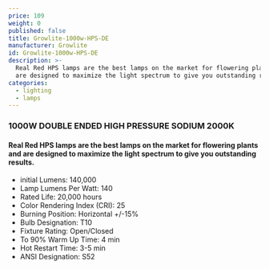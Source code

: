 ```yaml
---
price: 109
weight: 0
published: false
title: Growlite-1000w-HPS-DE
manufacturer: Growlite
id: Growlite-1000w-HPS-DE
description: >-
  Real Red HPS lamps are the best lamps on the market for flowering plants and
  are designed to maximize the light spectrum to give you outstanding results.
categories:
  - lighting
  - lamps
---
```

### 1000W DOUBLE ENDED HIGH PRESSURE SODIUM 2000K

#### Real Red HPS lamps are the best lamps on the market for flowering plants and are designed to maximize the light spectrum to give you outstanding results.

* initial Lumens: 140,000
* Lamp Lumens Per Watt: 140
* Rated Life: 20,000 hours
* Color Rendering Index (CRI): 25
* Burning Position: Horizontal +/-15%
* Bulb Designation: T10
* Fixture Rating: Open/Closed
* To 90% Warm Up Time: 4 min
* Hot Restart Time: 3-5 min
* ANSI Designation: S52